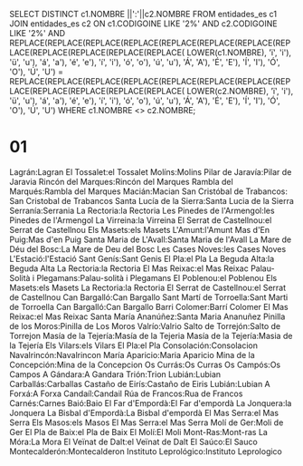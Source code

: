 SELECT DISTINCT c1.NOMBRE ||':'||c2.NOMBRE
FROM entidades_es c1
JOIN entidades_es c2 ON
c1.CODIGOINE LIKE '2%' AND c2.CODIGOINE LIKE '2%' AND
REPLACE(REPLACE(REPLACE(REPLACE(REPLACE(REPLACE(REPLACE(REPLACE(REPLACE(REPLACE(REPLACE(REPLACE(
    LOWER(c1.NOMBRE),
    'ï', 'i'),
    'ü', 'u'),
    'á', 'a'),
    'é', 'e'),
    'í', 'i'),
    'ó', 'o'),
    'ú', 'u'),
    'Á', 'A'),
    'É', 'E'),
    'Í', 'I'),
    'Ó', 'O'),
    'Ú', 'U') =
  REPLACE(REPLACE(REPLACE(REPLACE(REPLACE(REPLACE(REPLACE(REPLACE(REPLACE(REPLACE(REPLACE(REPLACE(
    LOWER(c2.NOMBRE),
    'ï', 'i'),
    'ü', 'u'),
    'á', 'a'),
    'é', 'e'),
    'í', 'i'),
    'ó', 'o'),
    'ú', 'u'),
    'Á', 'A'),
    'É', 'E'),
    'Í', 'I'),
    'Ó', 'O'),
    'Ú', 'U')
WHERE c1.NOMBRE <> c2.NOMBRE;



# 01
Lagrán:Lagran
El Tossalet:el Tossalet
Molíns:Molins
Pilar de Jaravía:Pilar de Jaravia
Rincón del Marques:Rincón del Marques
Rambla del Marqués:Rambla del Marques
Macián:Macian
San Cristóbal de Trabancos: San Cristobal de Trabancos
Santa Lucía de la Sierra:Santa Lucia de la Sierra
Serranía:Serrania
La Rectoria:la Rectoria
Les Pinedes de l'Armengol:les Pinedes de l'Armengol
La Virreina:la Virreina
El Serrat de Castellnou:el Serrat de Castellnou
Els Masets:els Masets
L'Amunt:l'Amunt
Mas d'En Puig:Mas d'en Puig
Santa Maria de L'Avall:Santa Maria de l'Avall
La Mare de Déu del Bosc:La Mare de Deu del Bosc
Les Cases Noves:les Cases Noves
L'Estació:l'Estació
Sant Genís:Sant Genis
El Pla:el Pla
La Beguda Alta:la Beguda Alta
La Rectoria:la Rectoria
El Mas Reixac:el Mas Reixac
Palau-Solità i Plegamans:Palau-solità i Plegamans
El Poblenou:el Poblenou
Els Masets:els Masets
La Rectoria:la Rectoria
El Serrat de Castellnou:el Serrat de Castellnou
Can Bargalló:Can Bargallo
Sant Martí de Torroella:Sant Marti de Torroella
Can Bargalló:Can Bargallo
Barri Colomer:Barrí Colomer
El Mas Reixac:el Mas Reixac
Santa María Ananúñez:Santa Maria Ananuñez
Pinilla de los Moros:Pinilla de Los Moros
Valrío:Valrio
Salto de Torrejón:Salto de Torrejon
Masía de la Tejería:Masía de la Tejeria
Masía de la Tejería:Masia de la Tejería
Els Vilars:els Vilars
El Pla:el Pla
Consolación:Consolacion
Navalrincón:Navalrincon
María Aparicio:Maria Aparicio
Mina de la Concepción:Mina de la Concepcion
Os Currás:Os Curras
Os Campós:Os Campos
A Gándara:A Gandara
Trión:Trion
Lubián:Lubian
Carballás:Carballas
Castaño de Eirís:Castaño de Eiris
Lubián:Lubian
A Forxá:A Forxa
Candaíl:Candail
Rúa de Francos:Rua de Francos
Carnés:Carnes
Baió:Baio
El Far d'Empordà:El Far d'empordà
La Jonquera:la Jonquera
La Bisbal d'Empordà:La Bisbal d'empordà
El Mas Serra:el Mas Serra
Els Masos:els Masos
El Mas Serra:el Mas Serra
Molí de Ger:Moli de Ger
El Pla de Baix:el Pla de Baix
El Molí:El Moli
Mont-Ras:Mont-ras
La Móra:La Mora
El Veïnat de Dalt:el Veïnat de Dalt
El Saúco:El Sauco
Montecalderón:Montecalderon
Instituto Leprológico:Instituto Leprologico

